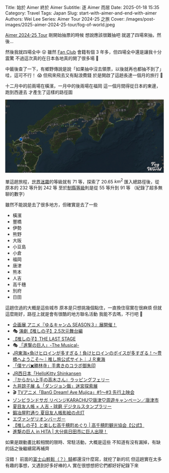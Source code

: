 Title: 始於 Aimer 終於 Aimer
Subtitle: 逐 Aimer 而居
Date: 2025-01-18 15:35
Category: Travel
Tags: Japan
Slug: start-with-aimer-and-end-with-aimer
Authors: Wei Lee
Series: Aimer Tour 2024-25 之旅
Cover: /images/post-images/2025-aimer-2024-25-tour/fog-of-world.jpeg

[Aimer 2024-25 Tour](https://www.aimer-web.jp/live/archive/?52129) 剛開始抽票的時候
想說應該很難抽吧
就選了四場來抽，然後...

<!--more-->

然後我就四場全中 😲
雖然 [Fan Club](https://k.aimer-web.jp/s/n37/?ima=5634s) 會籍有個 3 年多，但四場全中還是讓我十分震驚
不過這次真的在日本各地真的開了很多場 🤔

中籤後查了一下，有鄉野傳說是說「如果抽中沒去領票，以後就再也都抽不到了」
哇，這可不行！ 😱
但飛來飛去又有點浪費錢
於是開啟了這趟長達一個月的旅行 💼

十二月中的前兩場在橫濱，一月中的後兩場在福岡
這一個月間得從日本的東邊，跑到西邊去
才產生了這樣的路徑圖

![fog-of-world](/images/post-images/2025-aimer-2024-25-tour/fog-of-world.jpeg)

單這趟旅程，[世界迷霧](https://fogofworld.app)的等級就有 71 等，探索了 20.65 $km^2$
匯入總路徑後，從原本的 232 等升到 242 等
至於[制縣等級](https://zhung.com.tw/japanex/)則是從 55 等升到 91 等
（紀錄了超多無聊的數字）

雖然不能說是去了很多地方，但確實是去了一些

* 橫濱
* 豐橋
* 伊勢
* 熊野
* 大阪
* 小豆島
* 小倉
* 福岡
* 唐津
* 熊本
* 人吉
* 高千穗
* 別府
* 日田

這趟住過的大概是這些城市
原本是只想挑幾個點住，一直換住宿實在很麻煩
但就這麼剛好，路徑上就是會有很酷的地方聯名活動
我能不去嗎，不行吧 🫴

* [企画展 アニメ『ゆるキャン△ SEASON３』展開催！]
* 🎭 [演劇【推しの子】2.5次元舞台編]
* [【推しの子】THE LAST STAGE]
* 🎭 [「進撃の巨人」-The Musical-]
* [JR東海×負けヒロインが多すぎる！負けヒロインのボイスが多すぎる！〜豊橋へようこそ〜｜推し旅公式サイト｜ＪＲ東海]
* [「僕ヤバ✖️勝林寺」手書きのコラボ御朱印]
* [JR西日本「HelloKitty Shinkansen]
* [『からかい上手の高木さん』ラッピングフェリー]
* [九井諒子展 ＆「ダンジョン飯」迷宮探索展]
* 🎬 [TVアニメ「BanG Dream! Ave Mujica」#1～#3 先行上映会]
* [ゾンビランドサガ リベンジKARACHU♡唐津♡周遊キャンペーン／唐津市]
* [夏目友人帳 × 人吉・球磨 デジタルスタンプラリー]
* [鍛冶屋町通り 夏目友人帳影絵の点灯]
* [エヴァンゲリオンバーガー]
* [【推しの子】と楽しむ高千穂町めぐり | 高千穂町観光協会【公式】]
* [進撃の巨人 in HITA | 大分県日田市に巨人出現！]

如果是跟動畫比較相關的限時、常駐活動，大概是這些
不知道有沒有漏掉，有缺的話之後繼續寫再補齊

沒錯！
前面的[富士山輕鬆（？）騎]都還沒什麼寫，就挖了新的坑
但這趟實在太多有趣的事想，又遇到好多好棒的人
實在很想想把它們都好好紀錄下來

[企画展 アニメ『ゆるキャン△ SEASON３』展開催！]: https://sam.or.jp/kikaku
[演劇【推しの子】2.5次元舞台編]: https://www.marv.jp/special/theater_lalalai/blade/
[【推しの子】THE LAST STAGE]: https://www.tokyo-dome.co.jp/event/city/oshinoko.html
[「進撃の巨人」-The Musical-]: https://www.shingeki-musical.com/
[JR西日本「HelloKitty Shinkansen]: https://www.jr-hellokittyshinkansen.jp/train/
[『からかい上手の高木さん』ラッピングフェリー]: https://www.shikokuferry.com/timetable/takamatsu-tonoshou
[TVアニメ「BanG Dream! Ave Mujica」#1～#3 先行上映会]: https://theaters.jp/22362
[夏目友人帳 × 人吉・球磨 デジタルスタンプラリー]: https://natsume-kuma.jp/ar/
[JR東海×負けヒロインが多すぎる！負けヒロインのボイスが多すぎる！〜豊橋へようこそ〜｜推し旅公式サイト｜ＪＲ東海]: https://recommend.jr-central.co.jp/oshi-tabi/makeine3rd/
[「僕ヤバ✖️勝林寺」手書きのコラボ御朱印]: https://www.instagram.com/p/DC8-VaozsMP/
[九井諒子展 ＆「ダンジョン飯」迷宮探索展]: https://exhibition-delicious-in-dungeon.com/
[ゾンビランドサガ リベンジKARACHU♡唐津♡周遊キャンペーン／唐津市]: https://www.city.karatsu.lg.jp/kankoubunka/2024zombie.html
[鍛冶屋町通り 夏目友人帳影絵の点灯]: https://www.hitoyoshihikari.com/hitoyoshi_natsume_yujincho_kagee/
[進撃の巨人 in HITA | 大分県日田市に巨人出現！]: https://shingeki-hita.com/index.html
[【推しの子】と楽しむ高千穂町めぐり | 高千穂町観光協会【公式】]: https://takachiho-kanko.info/lp/oshinoko/
[エヴァンゲリオンバーガー]: https://x.com/McDonaldsJapan/status/1872047167419920837

[富士山輕鬆（？）騎]: {filename}/posts/travel/2024/1-2024-mt-fugi-biking-day-0.md

